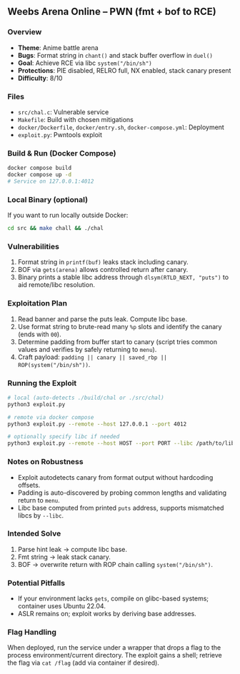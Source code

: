 ## Weebs Arena Online – PWN (fmt + bof to RCE)

### Overview
- **Theme**: Anime battle arena
- **Bugs**: Format string in `chant()` and stack buffer overflow in `duel()`
- **Goal**: Achieve RCE via libc `system("/bin/sh")`
- **Protections**: PIE disabled, RELRO full, NX enabled, stack canary present
- **Difficulty**: 8/10

### Files
- `src/chal.c`: Vulnerable service
- `Makefile`: Build with chosen mitigations
- `docker/Dockerfile`, `docker/entry.sh`, `docker-compose.yml`: Deployment
- `exploit.py`: Pwntools exploit

### Build & Run (Docker Compose)
```bash
docker compose build
docker compose up -d
# Service on 127.0.0.1:4012
```

### Local Binary (optional)
If you want to run locally outside Docker:
```bash
cd src && make chall && ./chal
```

### Vulnerabilities
1. Format string in `printf(buf)` leaks stack including canary.
2. BOF via `gets(arena)` allows controlled return after canary.
3. Binary prints a stable libc address through `dlsym(RTLD_NEXT, "puts")` to aid remote/libc resolution.

### Exploitation Plan
1. Read banner and parse the puts leak. Compute libc base.
2. Use format string to brute-read many `%p` slots and identify the canary (ends with `00`).
3. Determine padding from buffer start to canary (script tries common values and verifies by safely returning to `menu`).
4. Craft payload: `padding || canary || saved_rbp || ROP(system("/bin/sh"))`.

### Running the Exploit
```bash
# local (auto-detects ./build/chal or ./src/chal)
python3 exploit.py

# remote via docker compose
python3 exploit.py --remote --host 127.0.0.1 --port 4012

# optionally specify libc if needed
python3 exploit.py --remote --host HOST --port PORT --libc /path/to/libc.so.6
```

### Notes on Robustness
- Exploit autodetects canary from format output without hardcoding offsets.
- Padding is auto-discovered by probing common lengths and validating return to `menu`.
- Libc base computed from printed `puts` address, supports mismatched libcs by `--libc`.

### Intended Solve
1. Parse hint leak → compute libc base.
2. Fmt string → leak stack canary.
3. BOF → overwrite return with ROP chain calling `system("/bin/sh")`.

### Potential Pitfalls
- If your environment lacks `gets`, compile on glibc-based systems; container uses Ubuntu 22.04.
- ASLR remains on; exploit works by deriving base addresses.

### Flag Handling
When deployed, run the service under a wrapper that drops a flag to the process environment/current directory. The exploit gains a shell; retrieve the flag via `cat /flag` (add via container if desired).